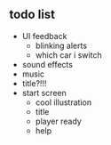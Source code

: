 ## todo list

<!-- - plr.car variable -->
<!-- - random player color -->
<!-- - offset attack range -->
<!-- - global brake -->
<!-- - out of bounds brake -->
<!-- - attack logic -->
<!-- - health logic -->
<!-- - collision logic -->
<!-- - sudden death? -->
<!-- - explosion animation -->
<!-- - background -->
- UI feedback
  <!-- - blinking lights -->
  - blinking alerts
  - which car i switch
- sound effects
- music
- title?!!!
- start screen
  - cool illustration
  - title
  - player ready
  - help
<!-- - win screen -->
